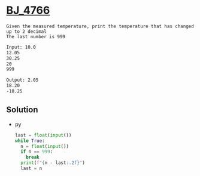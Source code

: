 # [BJ_4766](https://acmicpc.net/problem/4766)

```en
Given the measured temperature, print the temperature that has changed up to 2 decimal
The last number is 999
```

```txt
Input: 10.0
12.05
30.25
20
999

Output: 2.05
18.20
-10.25
```

## Solution

* py

  ```py
  last = float(input())
  while True:
    n = float(input())
    if n == 999:
      break
    print(f"{n - last:.2f}")
    last = n
  ```
